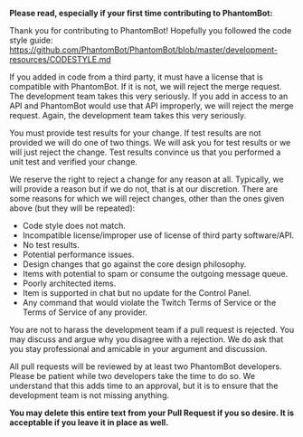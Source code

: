 **Please read, especially if your first time contributing to PhantomBot:**

Thank you for contributing to PhantomBot! Hopefully you followed the code style guide:
https://github.com/PhantomBot/PhantomBot/blob/master/development-resources/CODESTYLE.md

If you added in code from a third party, it must have a license that is compatible with PhantomBot.  If it is not, we will reject the merge request.  The development team takes this very seriously.  If you add in access to an API and PhantomBot would use that API improperly, we will reject the merge request.  Again, the development team takes this very seriously.

You must provide test results for your change.  If test results are not provided we will do one of two things. We will ask you for test results or we will just reject the change.  Test results convince us that you performed a unit test and verified your change.

We reserve the right to reject a change for any reason at all.  Typically, we will provide a reason but if we do not, that is at our discretion.  There are some reasons for which we will reject changes, other than the ones given above (but they will be repeated):

- Code style does not match.
- Incompatible license/improper use of license of third party software/API.
- No test results.
- Potential performance issues.
- Design changes that go against the core design philosophy.
- Items with potential to spam or consume the outgoing message queue.
- Poorly architected items.
- Item is supported in chat but no update for the Control Panel.
- Any command that would violate the Twitch Terms of Service or the Terms of Service of any provider.

You are not to harass the development team if a pull request is rejected.  You may discuss and argue why you disagree with a rejection.  We do ask that you stay professional and amicable in your argument and discussion.

All pull requests will be reviewed by at least two PhantomBot developers. Please be patient while two developers take the time to do so.  We understand that this adds time to an approval, but it is to ensure that the development team is not missing anything.

**You may delete this entire text from your Pull Request if you so desire. It is acceptable if you leave it in place as well.**
